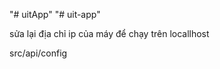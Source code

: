 "# uitApp" 
"# uit-app" 

sửa lại địa chỉ ip của máy để chạy trên locallhost            

src/api/config
